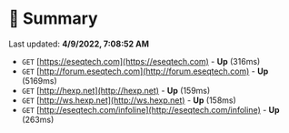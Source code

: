 # 📖 Summary
Last updated: **4/9/2022, 7:08:52 AM**

- `GET` [https://eseqtech.com](https://eseqtech.com) - **Up** (316ms)
- `GET` [http://forum.eseqtech.com](http://forum.eseqtech.com) - **Up** (5169ms)
- `GET` [http://hexp.net](http://hexp.net) - **Up** (159ms)
- `GET` [http://ws.hexp.net](http://ws.hexp.net) - **Up** (158ms)
- `GET` [http://eseqtech.com/infoline](http://eseqtech.com/infoline) - **Up** (263ms)

